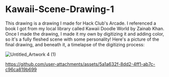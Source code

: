 # Kawaii-Scene-Drawing-1

This drawing is a drawing I made for Hack Club's Arcade. I referenced a book I got from my local library called Kawaii Doodle World by Zainab Khan. Once I made the drawing, I made it my own by digitizing it and adding color, so it's a fully fleshed scene with some personality! Here's a picture of the final drawing, and beneath it, a timelapse of the digitizing process:

![Untitled_Artwork 4 (1)](https://github.com/user-attachments/assets/9696046b-c14a-4cbe-aa3e-791b1f3987c5)

https://github.com/user-attachments/assets/5a1a632f-8dd2-4ff1-ab7c-c96ca819b699
